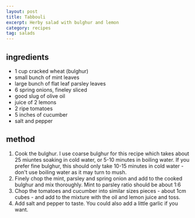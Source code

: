 ```yaml
---
layout: post
title: Tabbouli
excerpt: Herby salad with bulghur and lemon
category: recipes
tag: salads
---
```


## ingredients

* 1 cup cracked wheat (bulghur)
* small bunch of mint leaves
* large bunch of flat leaf parsley leaves
* 6 spring onions, fineley sliced
* good slug of olive oil
* juice of 2 lemons
* 2 ripe tomatoes
* 5 inches of cucumber
* salt and pepper

## method

1. Cook the bulghur. I use coarse bulghur for this recipe which takes about 25 miuntes soaking in cold water, or 5-10 minutes in boiling water. If you prefer fine bulghur, this should only take 10-15 minutes in cold water - don't use boiling water as it may turn to mush.
2. Finely chop the mint, parsley and spring onion and add to the cooked bulghur and mix thoroughly. Mint to parsley ratio should be about 1:6
3. Chop the tomatoes and cucumber into similar sizes pieces - about 1cm cubes - and add to the mixture with the oil and lemon juice and toss.
4. Add salt and pepper to taste. You could also add a little garlic if you want.
